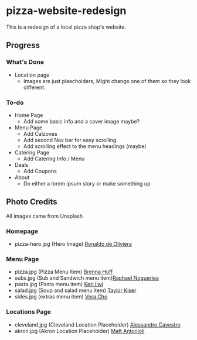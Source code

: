 # pizza-website-redesign

This is a redesign of a local pizza shop's website.

## Progress

### What's Done

- Location page
  - Images are just plaecholders, Might change one of them so they look different.

### To-do

- Home Page
  - Add some basic info and a cover image maybe?
- Menu Page
  - Add Calzones
  - Add second Nav bar for easy scrolling
  - Add scrolling effect to the menu headings (maybe)
- Catering Page
  - Add Catering Info / Menu
- Deals
  - Add Coupons
- About
  - Do either a lorem ipsum story or make something up

## Photo Credits

All images came from Unsplash

### Homepage

- pizza-hero.jpg (Hero Image) [Ronaldo de Oliviera](https://unsplash.com/@macrobioticos)

### Menu Page

- pizza.jpg (Pizza Menu Item) [Brenna Huff](https://unsplash.com/@brenna_lynn)
- subs.jpg (Sub and Sandwich menu item)[Raphael Nogueriea](https://unsplash.com/@phaelnogueira)
- pasta.jpg (Pasta menu item) [Keri Iiwi](https://unsplash.com/@keriliwi)
- salad.jpg (Soup and salad menu item) [Taylor Kiser](https://unsplash.com/@foodfaithfit)
- sides.jpg (extras menu item) [Vera Cho](https://unsplash.com/@yunweimeng)

### Locations Page

- cleveland.jpg (Cleveland Location Placeholder) [Alessandro Cavestro](https://unsplash.com/@alessandrocavestro_)
- akron.jpg (Akron Location Placeholder) [Matt Antonioli](https://unsplash.com/@antoniolio)
